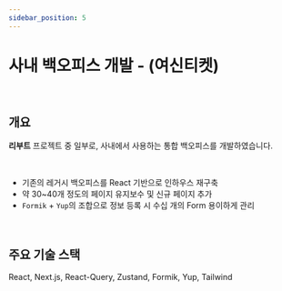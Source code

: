```yaml
---
sidebar_position: 5
---
```


# 사내 백오피스 개발 - (여신티켓)

<br/>

## 개요

**리부트** 프로젝트 중 일부로, 사내에서 사용하는 통합 백오피스를 개발하였습니다.

<br/>

- 기존의 레거시 백오피스를 React 기반으로 인하우스 재구축
- 약 30~40개 정도의 페이지 유지보수 및 신규 페이지 추가
- `Formik` + `Yup`의 조합으로 정보 등록 시 수십 개의 Form 용이하게 관리

<br/>

## 주요 기술 스택

React, Next.js, React-Query, Zustand, Formik, Yup, Tailwind

<br/>
<!-- 
## 개발하며 고민한 부분

<br/>

### MSW 모킹 API 도입

Chat GPT 토큰을 활용해 API를 사용하는 프로젝트이다 보니, 한 번 호출할 때마다 API의 비용이 상당히 값비쌌습니다.
따라서 `MSW` (Mock Service Worker)를 활용해 개발환경과 프로덕션 환경을 분리해 개발 단계에서는 모킹 API를 활용해
프론트엔드 작업을 하였고, 프로덕션 단계에서 실제 API를 호출하여 테스트했습니다.

<br/> -->
